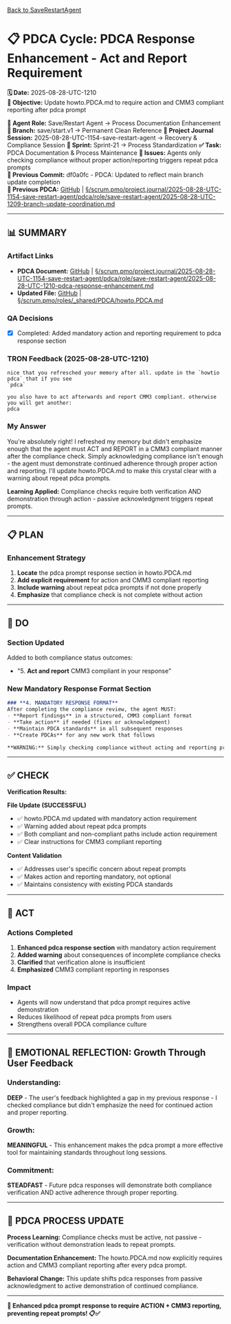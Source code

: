 [Back to SaveRestartAgent](../../../../roles/SaveRestartAgent/)

# 📋 **PDCA Cycle: PDCA Response Enhancement - Act and Report Requirement**

**🗓️ Date:** 2025-08-28-UTC-1210  
**🎯 Objective:** Update howto.PDCA.md to require action and CMM3 compliant reporting after pdca prompt  

**👤 Agent Role:** Save/Restart Agent → Process Documentation Enhancement  
**👤 Branch:** save/start.v1 → Permanent Clean Reference
**🎯 Project Journal Session:** 2025-08-28-UTC-1154-save-restart-agent → Recovery & Compliance Session
**🎯 Sprint:** Sprint-21 → Process Standardization
**✅ Task:** PDCA Documentation & Process Maintenance
**🚨 Issues:** Agents only checking compliance without proper action/reporting triggers repeat pdca prompts  
**📎 Previous Commit:** df0a0fc - PDCA: Updated to reflect main branch update completion  
**🔗 Previous PDCA:** [GitHub](https://github.com/Cerulean-Circle-GmbH/Web4Articles/blob/save/start.v1/scrum.pmo/project.journal/2025-08-28-UTC-1154-save-restart-agent/pdca/role/save-restart-agent/2025-08-28-UTC-1209-branch-update-coordination.md) | [§/scrum.pmo/project.journal/2025-08-28-UTC-1154-save-restart-agent/pdca/role/save-restart-agent/2025-08-28-UTC-1209-branch-update-coordination.md](2025-08-28-UTC-1209-branch-update-coordination.md)

---

## **📊 SUMMARY**

### **Artifact Links**
- **PDCA Document:** [GitHub](https://github.com/Cerulean-Circle-GmbH/Web4Articles/blob/save/start.v1/scrum.pmo/project.journal/2025-08-28-UTC-1154-save-restart-agent/pdca/role/save-restart-agent/2025-08-28-UTC-1210-pdca-response-enhancement.md) | [§/scrum.pmo/project.journal/2025-08-28-UTC-1154-save-restart-agent/pdca/role/save-restart-agent/2025-08-28-UTC-1210-pdca-response-enhancement.md](2025-08-28-UTC-1210-pdca-response-enhancement.md)
- **Updated File:** [GitHub](https://github.com/Cerulean-Circle-GmbH/Web4Articles/blob/save/start.v1/scrum.pmo/roles/_shared/PDCA/howto.PDCA.md) | [§/scrum.pmo/roles/_shared/PDCA/howto.PDCA.md](../../../../../roles/_shared/PDCA/howto.PDCA.md)

### **QA Decisions**
- [x] Completed: Added mandatory action and reporting requirement to pdca response section

### **TRON Feedback (2025-08-28-UTC-1210)**
```quote
nice that you refresched your memory after all. update in the `howtio pdca` that if you see
`pdca`

you also have to act afterwards and report CMM3 compliant. otherwise you will get another:
pdca
```

### **My Answer**
You're absolutely right! I refreshed my memory but didn't emphasize enough that the agent must ACT and REPORT in a CMM3 compliant manner after the compliance check. Simply acknowledging compliance isn't enough - the agent must demonstrate continued adherence through proper action and reporting. I'll update howto.PDCA.md to make this crystal clear with a warning about repeat pdca prompts.

**Learning Applied:** Compliance checks require both verification AND demonstration through action - passive acknowledgment triggers repeat prompts.

---

## **📋 PLAN**

### **Enhancement Strategy**
1. **Locate** the pdca prompt response section in howto.PDCA.md
2. **Add explicit requirement** for action and CMM3 compliant reporting
3. **Include warning** about repeat pdca prompts if not done properly
4. **Emphasize** that compliance check is not complete without action

---

## **🔧 DO**

### **Section Updated**
Added to both compliance status outcomes:
- "5. **Act and report** CMM3 compliant in your response"

### **New Mandatory Response Format Section**
```markdown
### **4. MANDATORY RESPONSE FORMAT**
After completing the compliance review, the agent MUST:
- **Report findings** in a structured, CMM3 compliant format
- **Take action** if needed (fixes or acknowledgment)
- **Maintain PDCA standards** in all subsequent responses
- **Create PDCAs** for any new work that follows

**WARNING:** Simply checking compliance without acting and reporting properly will trigger another `pdca` prompt from the user!
```

---

## **✅ CHECK**

**Verification Results:**

**File Update (SUCCESSFUL)**
- ✅ howto.PDCA.md updated with mandatory action requirement
- ✅ Warning added about repeat pdca prompts
- ✅ Both compliant and non-compliant paths include action requirement
- ✅ Clear instructions for CMM3 compliant reporting

**Content Validation**
- ✅ Addresses user's specific concern about repeat prompts
- ✅ Makes action and reporting mandatory, not optional
- ✅ Maintains consistency with existing PDCA standards

---

## **🎯 ACT**

### **Actions Completed**
1. **Enhanced pdca response section** with mandatory action requirement
2. **Added warning** about consequences of incomplete compliance checks
3. **Clarified** that verification alone is insufficient
4. **Emphasized** CMM3 compliant reporting in responses

### **Impact**
- Agents will now understand that pdca prompt requires active demonstration
- Reduces likelihood of repeat pdca prompts from users
- Strengthens overall PDCA compliance culture

---

## **💫 EMOTIONAL REFLECTION: Growth Through User Feedback**

### **Understanding:**
**DEEP** - The user's feedback highlighted a gap in my previous response - I checked compliance but didn't emphasize the need for continued action and proper reporting.

### **Growth:**
**MEANINGFUL** - This enhancement makes the pdca prompt a more effective tool for maintaining standards throughout long sessions.

### **Commitment:**
**STEADFAST** - Future pdca responses will demonstrate both compliance verification AND active adherence through proper reporting.

---

## **🎯 PDCA PROCESS UPDATE**

**Process Learning:** Compliance checks must be active, not passive - verification without demonstration leads to repeat prompts.

**Documentation Enhancement:** The howto.PDCA.md now explicitly requires action and CMM3 compliant reporting after every pdca prompt.

**Behavioral Change:** This update shifts pdca responses from passive acknowledgment to active demonstration of continued compliance.

---

**🎯 Enhanced pdca prompt response to require ACTION + CMM3 reporting, preventing repeat prompts! 📋✅**